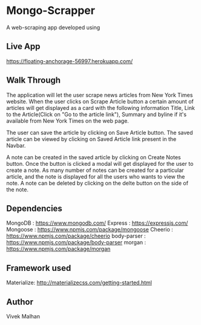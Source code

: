 # Mongo-Scrapper
A web-scraping app developed using 

## Live App
https://floating-anchorage-56997.herokuapp.com/

## Walk Through
The application will let the user scrape news articles from New York Times website. When the user clicks on Scrape Article button a certain amount of articles will get displayed  as a card with the following information Title, Link to the Article(Click on "Go to the article link"), Summary and byline if it's available from New York Times on the web page. 

The user can save the article by clicking on Save Article button. The saved article can be viewed by clicking on Saved Article link present in the Navbar. 

A note can be created in the saved article by clicking on Create Notes button. Once the button is clicked a modal will get displayed for the user to create a note. As many number of notes can be created for a particular article, and the note is displayed for all the users who wants to view the note. A note can be deleted by clicking on the delte button on the side of the note.
## Dependencies
MongoDB : https://www.mongodb.com/
Express : https://expressjs.com/
Mongoose : https://www.npmjs.com/package/mongoose
Cheerio : https://www.npmjs.com/package/cheerio
body-parser : https://www.npmjs.com/package/body-parser
morgan : https://www.npmjs.com/package/morgan

## Framework used
Materialize: http://materializecss.com/getting-started.html

## Author
Vivek Malhan